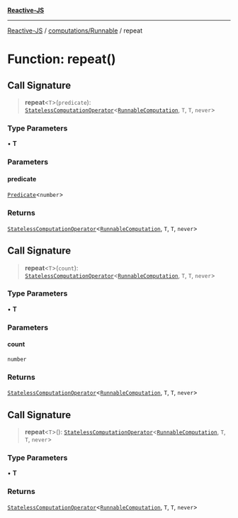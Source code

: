 [**Reactive-JS**](../../../README.md)

***

[Reactive-JS](../../../README.md) / [computations/Runnable](../README.md) / repeat

# Function: repeat()

## Call Signature

> **repeat**\<`T`\>(`predicate`): [`StatelessComputationOperator`](../../type-aliases/StatelessComputationOperator.md)\<[`RunnableComputation`](../interfaces/RunnableComputation.md), `T`, `T`, `never`\>

### Type Parameters

• **T**

### Parameters

#### predicate

[`Predicate`](../../../functions/type-aliases/Predicate.md)\<`number`\>

### Returns

[`StatelessComputationOperator`](../../type-aliases/StatelessComputationOperator.md)\<[`RunnableComputation`](../interfaces/RunnableComputation.md), `T`, `T`, `never`\>

## Call Signature

> **repeat**\<`T`\>(`count`): [`StatelessComputationOperator`](../../type-aliases/StatelessComputationOperator.md)\<[`RunnableComputation`](../interfaces/RunnableComputation.md), `T`, `T`, `never`\>

### Type Parameters

• **T**

### Parameters

#### count

`number`

### Returns

[`StatelessComputationOperator`](../../type-aliases/StatelessComputationOperator.md)\<[`RunnableComputation`](../interfaces/RunnableComputation.md), `T`, `T`, `never`\>

## Call Signature

> **repeat**\<`T`\>(): [`StatelessComputationOperator`](../../type-aliases/StatelessComputationOperator.md)\<[`RunnableComputation`](../interfaces/RunnableComputation.md), `T`, `T`, `never`\>

### Type Parameters

• **T**

### Returns

[`StatelessComputationOperator`](../../type-aliases/StatelessComputationOperator.md)\<[`RunnableComputation`](../interfaces/RunnableComputation.md), `T`, `T`, `never`\>
